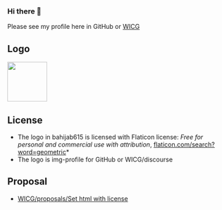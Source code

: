 ### Hi there 👋
Please see my profile here in GitHub or [WICG](https://discourse.wicg.io/u/bahijab615/summary)

## Logo
<img src="https://avatars.githubusercontent.com/u/121401954?s=96&v=4" width="90px"/>

## License
- The logo in bahijab615 is licensed with Flaticon license: *Free for personal and commercial use with attribution*, [flaticon.com/search?word=geometric](https://www.flaticon.com/search?word=geometric)*
- The logo is img-profile for GitHub or WICG/discourse

## Proposal
- [WICG/proposals/Set html with license](https://github.com/WICG/proposals/issues/85)
